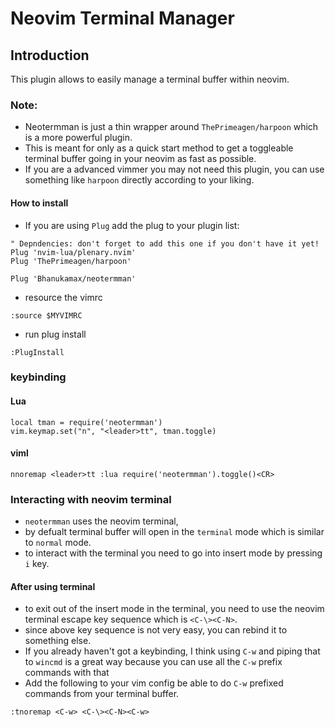 # Neovim Terminal Manager


## Introduction

This plugin allows to easily manage a terminal buffer within neovim.

### Note:
- Neotermman is just a thin wrapper around `ThePrimeagen/harpoon` which is a more powerful plugin.
- This is meant for only as a quick start method to get a toggleable terminal buffer going in your neovim as fast as possible.
- If you are a advanced vimmer you may not need this plugin, you can use something like `harpoon` directly according to your liking.

#### How to install

- If you are using `Plug` add the plug to your plugin list:
```
" Depndencies: don't forget to add this one if you don't have it yet!
Plug 'nvim-lua/plenary.nvim'
Plug 'ThePrimeagen/harpoon'

Plug 'Bhanukamax/neotermman'
```

- resource the vimrc
```
:source $MYVIMRC
```

- run plug install
```
:PlugInstall
```

### keybinding

#### Lua

```
local tman = require('neotermman')
vim.keymap.set("n", "<leader>tt", tman.toggle)

```

#### viml

```
nnoremap <leader>tt :lua require('neotermman').toggle()<CR>
```


### Interacting with neovim terminal

- `neotermman` uses the neovim terminal,
- by defualt terminal buffer will open in the `terminal` mode which is similar to `normal` mode.
- to interact with the terminal you need to go into insert mode by pressing `i` key.

#### After using terminal
- to exit out of the insert mode in the terminal, you need to use the neovim terminal escape key sequence which is `<C-\><C-N>`.
- since above key sequence is not very easy, you can rebind it to something else.
- If you already haven't got a keybinding, I think using `C-w` and piping that to `wincmd` is a great way because you can use all the `C-w` prefix commands with that
- Add the following to your vim config be able to do `C-w` prefixed commands from your terminal buffer.
```viml
:tnoremap <C-w> <C-\><C-N><C-w>
```
